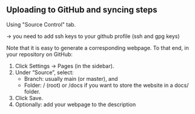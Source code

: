 ## Uploading to GitHub and syncing steps

Using "Source Control" tab.

$\rightarrow$ you need to add ssh keys to your github profile (ssh and gpg keys)

Note that it is easy to generate a corresponding webpage. To that end, in your repository on GitHub:

1.	Click Settings → Pages (in the sidebar).
1.	Under “Source”, select:
    - Branch: usually main (or master), and
    - Folder: / (root) or /docs if you want to store the website in a docs/ folder.
1. Click Save.
1. Optionally: add your webpage to the description





